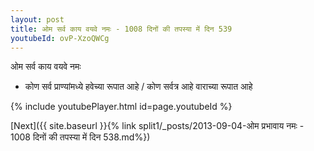 ```yaml
---
layout: post
title: ओम सर्व काय वयवे नमः - 1008 दिनों की तपस्या में दिन 539
youtubeId: ovP-XzoQWCg
---
```

 
 
 ओम सर्व काय वयवे नमः  
 
 -  कोण सर्व प्राण्यांमध्ये हवेच्या रूपात आहे / कोण सर्वत्र आहे वाराच्या रूपात आहे 
 
  
 
  
 
 
 
 
 
 


{% include youtubePlayer.html id=page.youtubeId %}
 
[Next]({{ site.baseurl }}{% link  split1/_posts/2013-09-04-ओम प्रभावाय नमः - 1008 दिनों की तपस्या में दिन 538.md%})
 
